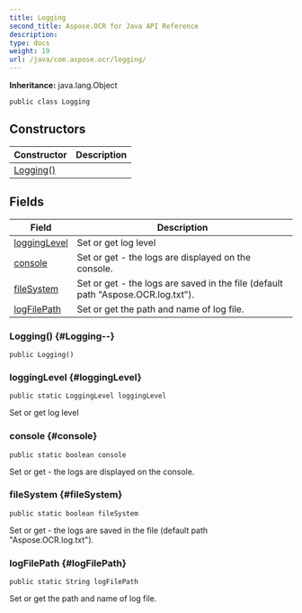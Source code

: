 ```yaml
---
title: Logging
second_title: Aspose.OCR for Java API Reference
description: 
type: docs
weight: 19
url: /java/com.aspose.ocr/logging/
---
```


**Inheritance:**
java.lang.Object
```
public class Logging
```
## Constructors

| Constructor | Description |
| --- | --- |
| [Logging()](#Logging--) |  |
## Fields

| Field | Description |
| --- | --- |
| [loggingLevel](#loggingLevel) | Set or get log level |
| [console](#console) | Set or get - the logs are displayed on the console. |
| [fileSystem](#fileSystem) | Set or get - the logs are saved in the file (default path "Aspose.OCR.log.txt"). |
| [logFilePath](#logFilePath) | Set or get the path and name of log file. |
### Logging() {#Logging--}
```
public Logging()
```


### loggingLevel {#loggingLevel}
```
public static LoggingLevel loggingLevel
```


Set or get log level

### console {#console}
```
public static boolean console
```


Set or get - the logs are displayed on the console.

### fileSystem {#fileSystem}
```
public static boolean fileSystem
```


Set or get - the logs are saved in the file (default path "Aspose.OCR.log.txt").

### logFilePath {#logFilePath}
```
public static String logFilePath
```


Set or get the path and name of log file.

